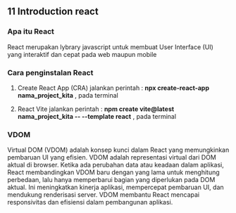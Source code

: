 ## 11 Introduction react

### Apa itu React

React merupakan lybrary javascript untuk membuat User Interface (UI) yang interaktif dan cepat pada web maupun mobile

### Cara penginstalan React

1. Create React App (CRA)
   jalankan perintah : <strong>npx create-react-app nama_project_kita</strong> , pada terminal

2. React Vite
   jalankan perintah : <strong>npm create vite@latest nama_project_kita -- --template react</strong> , pada terminal

### VDOM

Virtual DOM (VDOM) adalah konsep kunci dalam React yang memungkinkan pembaruan UI yang efisien. VDOM adalah representasi virtual dari DOM aktual di browser. Ketika ada perubahan data atau keadaan dalam aplikasi, React membandingkan VDOM baru dengan yang lama untuk menghitung perbedaan, lalu hanya memperbarui bagian yang diperlukan pada DOM aktual. Ini meningkatkan kinerja aplikasi, mempercepat pembaruan UI, dan mendukung renderisasi server. VDOM membantu React mencapai responsivitas dan efisiensi dalam pembangunan aplikasi.

